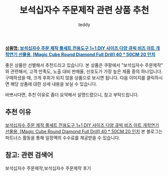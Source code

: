 ﻿---
layout: post
title:  "보석십자수 주문제작 관련 상품 추천"
author: teddy
categories: [ 가구/인테리어 ]
tags: [보석십자수 주문제작,보석십자수 주문제작 후기]
image: https://static.coupangcdn.com/image/vendor_inventory/6d7b/5d0566a31b6e496a379031149c47b09d90ba0f49faf0dd23d4a55e628ec4.jpg 
description: "쿠팡에서 보석십자수 주문제작 관련 상품으로 가장 고객 선호도가 높은 제품 중 하나입니다."
---

<a href="https://link.coupang.com/re/AFFSDP?lptag=AF5184500&pageKey=1646585694&itemId=2806166161&vendorItemId=70795749975&traceid=V0-153-80667f97e723ba86"><b>상품명: <font color='#01579B'>보석십자수 주문 제작 풀세트 전용도구 1+1 DIY 사이즈 다양 큐빅 비즈 아트 개학연기 선물용, [Magic Cube Round Diamond Full Drill] 40 * 50CM 20 인치</font></b></a>

좋은 상품만 선별해서 추천드리고 있습니다.
본 상품은 쿠팡에서 "보석십자수 주문제작" 와 관련해서, 고객 만족도, 노출 대비 판매율, 선호도가 가장 높은 제품 중의 하나입니다.
구매하셨을 때, 크게 후회가 되지 않을 상품으로 보시면 됩니다. 
다음 이미지를 클릭하시면 해당 상품에 대한 상세 내용을 보실 수 있습니다.

바쁘시다면, 추천 이유로 좀더 요약해서 설명드렸으니, 참고 부탁드립니다.

## 추천 이유 

<a href="https://link.coupang.com/re/AFFSDP?lptag=AF5184500&pageKey=1646585694&itemId=2806166161&vendorItemId=70795749975&traceid=V0-153-80667f97e723ba86">보석십자수 주문 제작 풀세트 전용도구 1+1 DIY 사이즈 다양 큐빅 비즈 아트 개학연기 선물용, [Magic Cube Round Diamond Full Drill] 40 * 50CM 20 인치</a>
본 블로그는 파트너스 활동을 통해 일정액의 수수료를 제공받을 수 있습니다.

## 참고: 관련 검색어    
보석십자수 주문제작,보석십자수 주문제작 후기
